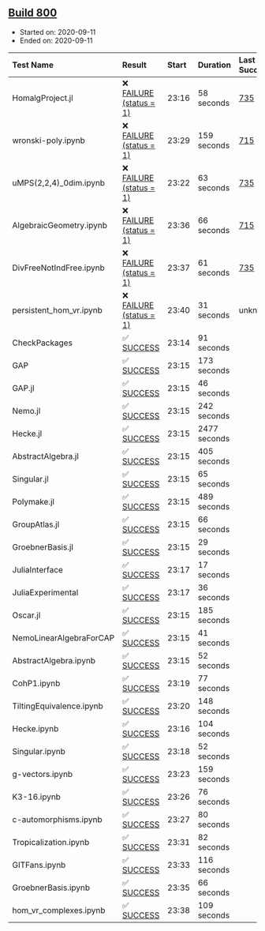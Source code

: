 ## [Build 800](https://oscarci.mathematik.uni-kl.de/job/oscar-stable/800/)

* Started on: 2020-09-11
* Ended on: 2020-09-11

| Test Name    | Result | Start | Duration | Last Success | First Failure |
|:-------------|:-------|:------|:---------|:-------------|:--------------|
| HomalgProject.jl | ❌ [FAILURE (status = 1)](https://oscarci.mathematik.uni-kl.de/job/oscar-stable/800/artifact/logs/build-800/HomalgProject.jl.log) | 23:16 | 58 seconds | [735](https://oscarci.mathematik.uni-kl.de/job/oscar-stable/735/) | [736](https://oscarci.mathematik.uni-kl.de/job/oscar-stable/736/) |
| wronski-poly.ipynb | ❌ [FAILURE (status = 1)](https://oscarci.mathematik.uni-kl.de/job/oscar-stable/800/artifact/logs/build-800/wronski-poly.ipynb.log) | 23:29 | 159 seconds | [715](https://oscarci.mathematik.uni-kl.de/job/oscar-stable/715/) | [716](https://oscarci.mathematik.uni-kl.de/job/oscar-stable/716/) |
| uMPS(2,2,4)_0dim.ipynb | ❌ [FAILURE (status = 1)](https://oscarci.mathematik.uni-kl.de/job/oscar-stable/800/artifact/logs/build-800/uMPS-2-2-4-_0dim.ipynb.log) | 23:22 | 63 seconds | [735](https://oscarci.mathematik.uni-kl.de/job/oscar-stable/735/) | [736](https://oscarci.mathematik.uni-kl.de/job/oscar-stable/736/) |
| AlgebraicGeometry.ipynb | ❌ [FAILURE (status = 1)](https://oscarci.mathematik.uni-kl.de/job/oscar-stable/800/artifact/logs/build-800/AlgebraicGeometry.ipynb.log) | 23:36 | 66 seconds | [715](https://oscarci.mathematik.uni-kl.de/job/oscar-stable/715/) | [716](https://oscarci.mathematik.uni-kl.de/job/oscar-stable/716/) |
| DivFreeNotIndFree.ipynb | ❌ [FAILURE (status = 1)](https://oscarci.mathematik.uni-kl.de/job/oscar-stable/800/artifact/logs/build-800/DivFreeNotIndFree.ipynb.log) | 23:37 | 61 seconds | [735](https://oscarci.mathematik.uni-kl.de/job/oscar-stable/735/) | [736](https://oscarci.mathematik.uni-kl.de/job/oscar-stable/736/) |
| persistent_hom_vr.ipynb | ❌ [FAILURE (status = 1)](https://oscarci.mathematik.uni-kl.de/job/oscar-stable/800/artifact/logs/build-800/persistent_hom_vr.ipynb.log) | 23:40 | 31 seconds | unknown | unknown |
| CheckPackages | ✅ [SUCCESS](https://oscarci.mathematik.uni-kl.de/job/oscar-stable/800/artifact/logs/build-800/CheckPackages.log) | 23:14 | 91 seconds |  |  |
| GAP | ✅ [SUCCESS](https://oscarci.mathematik.uni-kl.de/job/oscar-stable/800/artifact/logs/build-800/GAP.log) | 23:15 | 173 seconds |  |  |
| GAP.jl | ✅ [SUCCESS](https://oscarci.mathematik.uni-kl.de/job/oscar-stable/800/artifact/logs/build-800/GAP.jl.log) | 23:15 | 46 seconds |  |  |
| Nemo.jl | ✅ [SUCCESS](https://oscarci.mathematik.uni-kl.de/job/oscar-stable/800/artifact/logs/build-800/Nemo.jl.log) | 23:15 | 242 seconds |  |  |
| Hecke.jl | ✅ [SUCCESS](https://oscarci.mathematik.uni-kl.de/job/oscar-stable/800/artifact/logs/build-800/Hecke.jl.log) | 23:15 | 2477 seconds |  |  |
| AbstractAlgebra.jl | ✅ [SUCCESS](https://oscarci.mathematik.uni-kl.de/job/oscar-stable/800/artifact/logs/build-800/AbstractAlgebra.jl.log) | 23:15 | 405 seconds |  |  |
| Singular.jl | ✅ [SUCCESS](https://oscarci.mathematik.uni-kl.de/job/oscar-stable/800/artifact/logs/build-800/Singular.jl.log) | 23:15 | 65 seconds |  |  |
| Polymake.jl | ✅ [SUCCESS](https://oscarci.mathematik.uni-kl.de/job/oscar-stable/800/artifact/logs/build-800/Polymake.jl.log) | 23:15 | 489 seconds |  |  |
| GroupAtlas.jl | ✅ [SUCCESS](https://oscarci.mathematik.uni-kl.de/job/oscar-stable/800/artifact/logs/build-800/GroupAtlas.jl.log) | 23:15 | 66 seconds |  |  |
| GroebnerBasis.jl | ✅ [SUCCESS](https://oscarci.mathematik.uni-kl.de/job/oscar-stable/800/artifact/logs/build-800/GroebnerBasis.jl.log) | 23:15 | 29 seconds |  |  |
| JuliaInterface | ✅ [SUCCESS](https://oscarci.mathematik.uni-kl.de/job/oscar-stable/800/artifact/logs/build-800/JuliaInterface.log) | 23:17 | 17 seconds |  |  |
| JuliaExperimental | ✅ [SUCCESS](https://oscarci.mathematik.uni-kl.de/job/oscar-stable/800/artifact/logs/build-800/JuliaExperimental.log) | 23:17 | 36 seconds |  |  |
| Oscar.jl | ✅ [SUCCESS](https://oscarci.mathematik.uni-kl.de/job/oscar-stable/800/artifact/logs/build-800/Oscar.jl.log) | 23:15 | 185 seconds |  |  |
| NemoLinearAlgebraForCAP | ✅ [SUCCESS](https://oscarci.mathematik.uni-kl.de/job/oscar-stable/800/artifact/logs/build-800/NemoLinearAlgebraForCAP.log) | 23:15 | 41 seconds |  |  |
| AbstractAlgebra.ipynb | ✅ [SUCCESS](https://oscarci.mathematik.uni-kl.de/job/oscar-stable/800/artifact/logs/build-800/AbstractAlgebra.ipynb.log) | 23:15 | 52 seconds |  |  |
| CohP1.ipynb | ✅ [SUCCESS](https://oscarci.mathematik.uni-kl.de/job/oscar-stable/800/artifact/logs/build-800/CohP1.ipynb.log) | 23:19 | 77 seconds |  |  |
| TiltingEquivalence.ipynb | ✅ [SUCCESS](https://oscarci.mathematik.uni-kl.de/job/oscar-stable/800/artifact/logs/build-800/TiltingEquivalence.ipynb.log) | 23:20 | 148 seconds |  |  |
| Hecke.ipynb | ✅ [SUCCESS](https://oscarci.mathematik.uni-kl.de/job/oscar-stable/800/artifact/logs/build-800/Hecke.ipynb.log) | 23:16 | 104 seconds |  |  |
| Singular.ipynb | ✅ [SUCCESS](https://oscarci.mathematik.uni-kl.de/job/oscar-stable/800/artifact/logs/build-800/Singular.ipynb.log) | 23:18 | 52 seconds |  |  |
| g-vectors.ipynb | ✅ [SUCCESS](https://oscarci.mathematik.uni-kl.de/job/oscar-stable/800/artifact/logs/build-800/g-vectors.ipynb.log) | 23:23 | 159 seconds |  |  |
| K3-16.ipynb | ✅ [SUCCESS](https://oscarci.mathematik.uni-kl.de/job/oscar-stable/800/artifact/logs/build-800/K3-16.ipynb.log) | 23:26 | 76 seconds |  |  |
| c-automorphisms.ipynb | ✅ [SUCCESS](https://oscarci.mathematik.uni-kl.de/job/oscar-stable/800/artifact/logs/build-800/c-automorphisms.ipynb.log) | 23:27 | 80 seconds |  |  |
| Tropicalization.ipynb | ✅ [SUCCESS](https://oscarci.mathematik.uni-kl.de/job/oscar-stable/800/artifact/logs/build-800/Tropicalization.ipynb.log) | 23:31 | 82 seconds |  |  |
| GITFans.ipynb | ✅ [SUCCESS](https://oscarci.mathematik.uni-kl.de/job/oscar-stable/800/artifact/logs/build-800/GITFans.ipynb.log) | 23:33 | 116 seconds |  |  |
| GroebnerBasis.ipynb | ✅ [SUCCESS](https://oscarci.mathematik.uni-kl.de/job/oscar-stable/800/artifact/logs/build-800/GroebnerBasis.ipynb.log) | 23:35 | 66 seconds |  |  |
| hom_vr_complexes.ipynb | ✅ [SUCCESS](https://oscarci.mathematik.uni-kl.de/job/oscar-stable/800/artifact/logs/build-800/hom_vr_complexes.ipynb.log) | 23:38 | 109 seconds |  |  |
